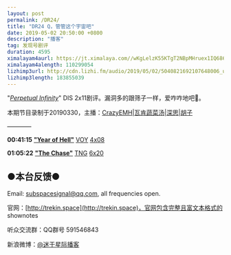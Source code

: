 ```yaml
---
layout: post
permalink: /DR24/
title: "DR24 Q，管管这个宇宙吧"
date: 2019-05-02 20:50:00 +0800
description: "播客"
tag: 发现号剧评
duration: 4595
ximalayam4aurl: https://jt.ximalaya.com//wKgLelzK55KTgT2NBpMHruex1IQ686.mp3.m4a?channel=rss&amp;album_id=3135361&amp;track_id=180703993&amp;uid=6418191&amp;jt=https://audio.xmcdn.com/group59/M03/62/94/wKgLelzK55KTgT2NBpMHruex1IQ686.mp3
ximalayam4alength: 110299054
lizhimp3url: http://cdn.lizhi.fm/audio/2019/05/02/5040821692107648006_ud.mp3
lizhimp3length: 183855039
---   
```


&quot;[_Perpetual Infinity_](https://memory-alpha.fandom.com/wiki/Perpetual_Infinity_(episode))&quot; DIS 2x11剧评。漏洞多的跟筛子一样，爱咋咋地吧💊。

本期节目录制于20190330，主播：[CrazyEMH](mailto:emh@trekin.space)\|[瓦肯蔬菜汤](http://weibo.com/u/5013547255)\|[深思](mailto:deepthought@trekin.space)\|[胡子](https://weibo.com/p/1005051764117203)

————

**00:41:15** [**&quot;Year of Hell&quot;**](https://memory-alpha.fandom.com/wiki/Year_of_Hell_(episode)) [VOY](https://memory-alpha.fandom.com/wiki/VOY) [4x08](https://memory-alpha.fandom.com/wiki/VOY_Season_4)

**01:05:22** [**&quot;The Chase&quot;**](https://memory-alpha.fandom.com/wiki/The_Chase_(episode)) [TNG](https://memory-alpha.fandom.com/wiki/TNG) [6x20](https://memory-alpha.fandom.com/wiki/TNG_Season_6)

## ●本台反馈●

Email: [subspacesignal@qq.com](mailto:subspacesignal@qq.com), all frequencies open.

官网：[http://trekin.space](http://trekin.space)，官网包含完整且富文本格式的 shownotes

听众交流群：QQ群号 591546843

新浪微博：[@迷于星际播客](http://weibo.com/lostinst)

